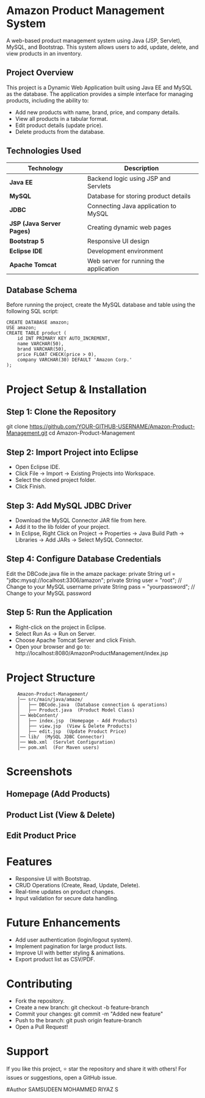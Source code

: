 # Amazon Product Management System
A web-based product management system using Java (JSP, Servlet), MySQL, and Bootstrap. This system allows users to add, update, delete, and view products in an inventory.

## Project Overview
This project is a Dynamic Web Application built using Java EE and MySQL as the database. The application provides a simple interface for managing products, including the ability to:
- Add new products with name, brand, price, and company details.
- View all products in a tabular format.
- Edit product details (update price).
- Delete products from the database.

## Technologies Used

| Technology  | Description |
|------------|------------|
| **Java EE** | Backend logic using JSP and Servlets |
| **MySQL** | Database for storing product details |
| **JDBC** | Connecting Java application to MySQL |
| **JSP (Java Server Pages)** | Creating dynamic web pages |
| **Bootstrap 5** | Responsive UI design |
| **Eclipse IDE** | Development environment |
| **Apache Tomcat** | Web server for running the application |

## Database Schema
Before running the project, create the MySQL database and table using the following SQL script:
    
    CREATE DATABASE amazon;
    USE amazon;
    CREATE TABLE product (
        id INT PRIMARY KEY AUTO_INCREMENT,
        name VARCHAR(50),
        brand VARCHAR(50),
        price FLOAT CHECK(price > 0),
        company VARCHAR(30) DEFAULT 'Amazon Corp.'
    );

# Project Setup & Installation
## Step 1: Clone the Repository
git clone https://github.com/YOUR-GITHUB-USERNAME/Amazon-Product-Management.git
cd Amazon-Product-Management
## Step 2: Import Project into Eclipse
- Open Eclipse IDE.
- Click File → Import → Existing Projects into Workspace.
- Select the cloned project folder.
- Click Finish.
## Step 3: Add MySQL JDBC Driver
- Download the MySQL Connector JAR file from here.
- Add it to the lib folder of your project.
- In Eclipse, Right Click on Project → Properties → Java Build Path → Libraries → Add JARs → Select MySQL Connector.
## Step 4: Configure Database Credentials
Edit the DBCode.java file in the amaze package:
    private String url = "jdbc:mysql://localhost:3306/amazon";
    private String user = "root";  // Change to your MySQL username
    private String pass = "yourpassword";  // Change to your MySQL password
## Step 5: Run the Application
- Right-click on the project in Eclipse.
- Select Run As → Run on Server.
- Choose Apache Tomcat Server and click Finish.
- Open your browser and go to:
        http://localhost:8080/AmazonProductManagement/index.jsp

# Project Structure

        Amazon-Product-Management/
        │── src/main/java/amaze/
        │   ├── DBCode.java  (Database connection & operations)
        │   ├── Product.java  (Product Model Class)
        │── WebContent/
        │   ├── index.jsp  (Homepage - Add Products)
        │   ├── view.jsp  (View & Delete Products)
        │   ├── edit.jsp  (Update Product Price)
        │── lib/  (MySQL JDBC Connector)
        │── Web.xml  (Servlet Configuration)
        │── pom.xml  (For Maven users)


#  Screenshots
## Homepage (Add Products)

## Product List (View & Delete)

## Edit Product Price

# Features
- Responsive UI with Bootstrap.
- CRUD Operations (Create, Read, Update, Delete).
- Real-time updates on product changes.
- Input validation for secure data handling.

# Future Enhancements
- Add user authentication (login/logout system).
- Implement pagination for large product lists.
- Improve UI with better styling & animations.
- Export product list as CSV/PDF.

#  Contributing
- Fork the repository.
- Create a new branch:
        git checkout -b feature-branch
- Commit your changes:
        git commit -m "Added new feature"
- Push to the branch:
        git push origin feature-branch
- Open a Pull Request!

#  Support
If you like this project, ⭐ star the repository and share it with others!
For issues or suggestions, open a GitHub issue.

#Author
SAMSUDEEN MOHAMMED RIYAZ S
